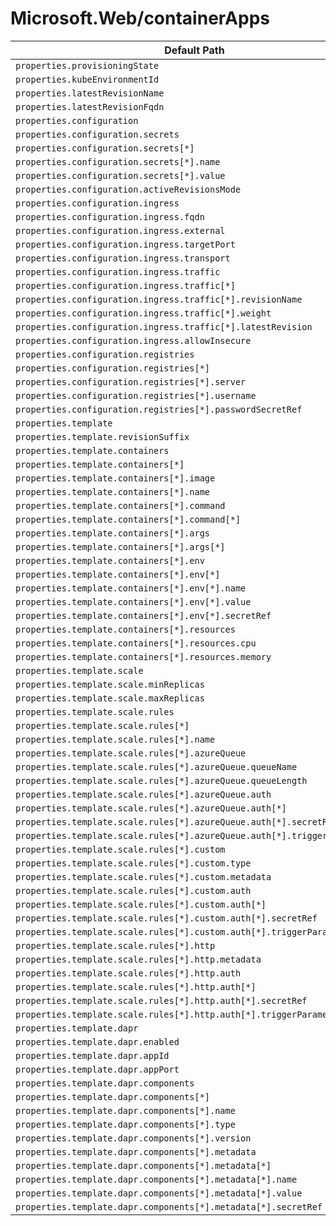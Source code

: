 # Microsoft.Web/containerApps

| Default Path | Alias |
|---|---|
| `properties.provisioningState` | `Microsoft.Web/containerApps/provisioningState` |
| `properties.kubeEnvironmentId` | `Microsoft.Web/containerApps/kubeEnvironmentId` |
| `properties.latestRevisionName` | `Microsoft.Web/containerApps/latestRevisionName` |
| `properties.latestRevisionFqdn` | `Microsoft.Web/containerApps/latestRevisionFqdn` |
| `properties.configuration` | `Microsoft.Web/containerApps/configuration` |
| `properties.configuration.secrets` | `Microsoft.Web/containerApps/configuration.secrets` |
| `properties.configuration.secrets[*]` | `Microsoft.Web/containerApps/configuration.secrets[*]` |
| `properties.configuration.secrets[*].name` | `Microsoft.Web/containerApps/configuration.secrets[*].name` |
| `properties.configuration.secrets[*].value` | `Microsoft.Web/containerApps/configuration.secrets[*].value` |
| `properties.configuration.activeRevisionsMode` | `Microsoft.Web/containerApps/configuration.activeRevisionsMode` |
| `properties.configuration.ingress` | `Microsoft.Web/containerApps/configuration.ingress` |
| `properties.configuration.ingress.fqdn` | `Microsoft.Web/containerApps/configuration.ingress.fqdn` |
| `properties.configuration.ingress.external` | `Microsoft.Web/containerApps/configuration.ingress.external` |
| `properties.configuration.ingress.targetPort` | `Microsoft.Web/containerApps/configuration.ingress.targetPort` |
| `properties.configuration.ingress.transport` | `Microsoft.Web/containerApps/configuration.ingress.transport` |
| `properties.configuration.ingress.traffic` | `Microsoft.Web/containerApps/configuration.ingress.traffic` |
| `properties.configuration.ingress.traffic[*]` | `Microsoft.Web/containerApps/configuration.ingress.traffic[*]` |
| `properties.configuration.ingress.traffic[*].revisionName` | `Microsoft.Web/containerApps/configuration.ingress.traffic[*].revisionName` |
| `properties.configuration.ingress.traffic[*].weight` | `Microsoft.Web/containerApps/configuration.ingress.traffic[*].weight` |
| `properties.configuration.ingress.traffic[*].latestRevision` | `Microsoft.Web/containerApps/configuration.ingress.traffic[*].latestRevision` |
| `properties.configuration.ingress.allowInsecure` | `Microsoft.Web/containerApps/configuration.ingress.allowInsecure` |
| `properties.configuration.registries` | `Microsoft.Web/containerApps/configuration.registries` |
| `properties.configuration.registries[*]` | `Microsoft.Web/containerApps/configuration.registries[*]` |
| `properties.configuration.registries[*].server` | `Microsoft.Web/containerApps/configuration.registries[*].server` |
| `properties.configuration.registries[*].username` | `Microsoft.Web/containerApps/configuration.registries[*].username` |
| `properties.configuration.registries[*].passwordSecretRef` | `Microsoft.Web/containerApps/configuration.registries[*].passwordSecretRef` |
| `properties.template` | `Microsoft.Web/containerApps/template` |
| `properties.template.revisionSuffix` | `Microsoft.Web/containerApps/template.revisionSuffix` |
| `properties.template.containers` | `Microsoft.Web/containerApps/template.containers` |
| `properties.template.containers[*]` | `Microsoft.Web/containerApps/template.containers[*]` |
| `properties.template.containers[*].image` | `Microsoft.Web/containerApps/template.containers[*].image` |
| `properties.template.containers[*].name` | `Microsoft.Web/containerApps/template.containers[*].name` |
| `properties.template.containers[*].command` | `Microsoft.Web/containerApps/template.containers[*].command` |
| `properties.template.containers[*].command[*]` | `Microsoft.Web/containerApps/template.containers[*].command[*]` |
| `properties.template.containers[*].args` | `Microsoft.Web/containerApps/template.containers[*].args` |
| `properties.template.containers[*].args[*]` | `Microsoft.Web/containerApps/template.containers[*].args[*]` |
| `properties.template.containers[*].env` | `Microsoft.Web/containerApps/template.containers[*].env` |
| `properties.template.containers[*].env[*]` | `Microsoft.Web/containerApps/template.containers[*].env[*]` |
| `properties.template.containers[*].env[*].name` | `Microsoft.Web/containerApps/template.containers[*].env[*].name` |
| `properties.template.containers[*].env[*].value` | `Microsoft.Web/containerApps/template.containers[*].env[*].value` |
| `properties.template.containers[*].env[*].secretRef` | `Microsoft.Web/containerApps/template.containers[*].env[*].secretRef` |
| `properties.template.containers[*].resources` | `Microsoft.Web/containerApps/template.containers[*].resources` |
| `properties.template.containers[*].resources.cpu` | `Microsoft.Web/containerApps/template.containers[*].resources.cpu` |
| `properties.template.containers[*].resources.memory` | `Microsoft.Web/containerApps/template.containers[*].resources.memory` |
| `properties.template.scale` | `Microsoft.Web/containerApps/template.scale` |
| `properties.template.scale.minReplicas` | `Microsoft.Web/containerApps/template.scale.minReplicas` |
| `properties.template.scale.maxReplicas` | `Microsoft.Web/containerApps/template.scale.maxReplicas` |
| `properties.template.scale.rules` | `Microsoft.Web/containerApps/template.scale.rules` |
| `properties.template.scale.rules[*]` | `Microsoft.Web/containerApps/template.scale.rules[*]` |
| `properties.template.scale.rules[*].name` | `Microsoft.Web/containerApps/template.scale.rules[*].name` |
| `properties.template.scale.rules[*].azureQueue` | `Microsoft.Web/containerApps/template.scale.rules[*].azureQueue` |
| `properties.template.scale.rules[*].azureQueue.queueName` | `Microsoft.Web/containerApps/template.scale.rules[*].azureQueue.queueName` |
| `properties.template.scale.rules[*].azureQueue.queueLength` | `Microsoft.Web/containerApps/template.scale.rules[*].azureQueue.queueLength` |
| `properties.template.scale.rules[*].azureQueue.auth` | `Microsoft.Web/containerApps/template.scale.rules[*].azureQueue.auth` |
| `properties.template.scale.rules[*].azureQueue.auth[*]` | `Microsoft.Web/containerApps/template.scale.rules[*].azureQueue.auth[*]` |
| `properties.template.scale.rules[*].azureQueue.auth[*].secretRef` | `Microsoft.Web/containerApps/template.scale.rules[*].azureQueue.auth[*].secretRef` |
| `properties.template.scale.rules[*].azureQueue.auth[*].triggerParameter` | `Microsoft.Web/containerApps/template.scale.rules[*].azureQueue.auth[*].triggerParameter` |
| `properties.template.scale.rules[*].custom` | `Microsoft.Web/containerApps/template.scale.rules[*].custom` |
| `properties.template.scale.rules[*].custom.type` | `Microsoft.Web/containerApps/template.scale.rules[*].custom.type` |
| `properties.template.scale.rules[*].custom.metadata` | `Microsoft.Web/containerApps/template.scale.rules[*].custom.metadata` |
| `properties.template.scale.rules[*].custom.auth` | `Microsoft.Web/containerApps/template.scale.rules[*].custom.auth` |
| `properties.template.scale.rules[*].custom.auth[*]` | `Microsoft.Web/containerApps/template.scale.rules[*].custom.auth[*]` |
| `properties.template.scale.rules[*].custom.auth[*].secretRef` | `Microsoft.Web/containerApps/template.scale.rules[*].custom.auth[*].secretRef` |
| `properties.template.scale.rules[*].custom.auth[*].triggerParameter` | `Microsoft.Web/containerApps/template.scale.rules[*].custom.auth[*].triggerParameter` |
| `properties.template.scale.rules[*].http` | `Microsoft.Web/containerApps/template.scale.rules[*].http` |
| `properties.template.scale.rules[*].http.metadata` | `Microsoft.Web/containerApps/template.scale.rules[*].http.metadata` |
| `properties.template.scale.rules[*].http.auth` | `Microsoft.Web/containerApps/template.scale.rules[*].http.auth` |
| `properties.template.scale.rules[*].http.auth[*]` | `Microsoft.Web/containerApps/template.scale.rules[*].http.auth[*]` |
| `properties.template.scale.rules[*].http.auth[*].secretRef` | `Microsoft.Web/containerApps/template.scale.rules[*].http.auth[*].secretRef` |
| `properties.template.scale.rules[*].http.auth[*].triggerParameter` | `Microsoft.Web/containerApps/template.scale.rules[*].http.auth[*].triggerParameter` |
| `properties.template.dapr` | `Microsoft.Web/containerApps/template.dapr` |
| `properties.template.dapr.enabled` | `Microsoft.Web/containerApps/template.dapr.enabled` |
| `properties.template.dapr.appId` | `Microsoft.Web/containerApps/template.dapr.appId` |
| `properties.template.dapr.appPort` | `Microsoft.Web/containerApps/template.dapr.appPort` |
| `properties.template.dapr.components` | `Microsoft.Web/containerApps/template.dapr.components` |
| `properties.template.dapr.components[*]` | `Microsoft.Web/containerApps/template.dapr.components[*]` |
| `properties.template.dapr.components[*].name` | `Microsoft.Web/containerApps/template.dapr.components[*].name` |
| `properties.template.dapr.components[*].type` | `Microsoft.Web/containerApps/template.dapr.components[*].type` |
| `properties.template.dapr.components[*].version` | `Microsoft.Web/containerApps/template.dapr.components[*].version` |
| `properties.template.dapr.components[*].metadata` | `Microsoft.Web/containerApps/template.dapr.components[*].metadata` |
| `properties.template.dapr.components[*].metadata[*]` | `Microsoft.Web/containerApps/template.dapr.components[*].metadata[*]` |
| `properties.template.dapr.components[*].metadata[*].name` | `Microsoft.Web/containerApps/template.dapr.components[*].metadata[*].name` |
| `properties.template.dapr.components[*].metadata[*].value` | `Microsoft.Web/containerApps/template.dapr.components[*].metadata[*].value` |
| `properties.template.dapr.components[*].metadata[*].secretRef` | `Microsoft.Web/containerApps/template.dapr.components[*].metadata[*].secretRef` |

